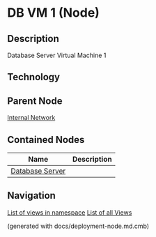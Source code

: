 # DB VM 1 (Node)
## Description
Database Server Virtual Machine 1

## Technology


## Parent Node
[Internal Network](../../../../software-development/architecture/example/monolith/internal-network.md)
## Contained Nodes
Name | Description 
---|---
[Database Server](../../../../software-development/architecture/example/monolith/db-server.md) | 


## Navigation
[List of views in namespace](./views-in-namespace.md)
[List of all Views](../../../../views.md)

(generated with docs/deployment-node.md.cmb)
